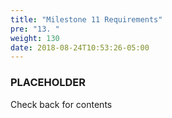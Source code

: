 ```yaml
---
title: "Milestone 11 Requirements"
pre: "13. "
weight: 130
date: 2018-08-24T10:53:26-05:00
---
```


### PLACEHOLDER 

Check back for contents